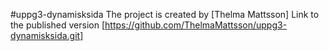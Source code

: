 #uppg3-dynamisksida
The project is created by [Thelma Mattsson]
Link to the published version [https://github.com/ThelmaMattsson/uppg3-dynamisksida.git]
